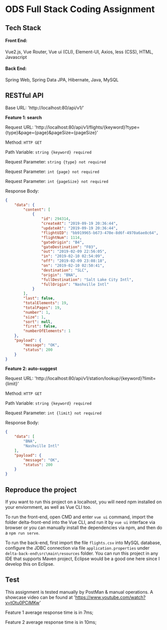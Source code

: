 # ODS Full Stack Coding Assignment

## Tech Stack

#### Front End: 
Vue2.js, Vue Router, Vue ui (CLI), Element-UI, Axios, less (CSS), HTML, Javascript

#### Back End: 
Spring Web, Spring Data JPA, Hibernate, Java, MySQL

## RESTful API
Base URL: 'http://localhost:80/api/v1/'

**Feature 1: search** 

Request URL: 'http://localhost:80/api/v1/flights/{keyword}?type={type}&page={page}&pageSize={pageSize}'

Method: ```HTTP GET```

Path Variable: ```string {keyword} required```

Request Parameter: ```string {type} not required```

Request Parameter: ```int {page} not required```

Request Parameter: ```int {pageSize} not required```


Response Body:
```json
{
    "data": {
        "content": [
            {
                "id": 294314,
                "createAt": "2019-09-19 20:36:44",
                "updateAt": "2019-09-19 20:36:44",
                "flightUID": "bb919965-b673-470e-8d6f-4970a6ae8c64",
                "flightNum": 1114,
                "gateOrigin": "B4",
                "gateDestination": "F03",
                "out": "2019-02-09 22:56:05",
                "in": "2019-02-10 02:54:09",
                "off": "2019-02-09 23:08:18",
                "on": "2019-02-10 02:50:41",
                "destination": "SLC",
                "origin": "BNA",
                "fullDestination": "Salt Lake City Intl",
                "fullOrigin": "Nashville Intl"
            }
        ],
        "last": false,
        "totalElements": 19,
        "totalPages": 19,
        "number": 1,
        "size": 1,
        "sort": null,
        "first": false,
        "numberOfElements": 1
    },
    "payload": {
        "message": "OK",
        "status": 200
    }
}
```

**Feature 2: auto-suggest** 

Request URL: 'http://localhost:80/api/v1/station/lookup/{keyword}?limit={limit}'

Method: ```HTTP GET```

Path Variable: ```string {keyword} required```

Request Parameter: ```int {limit} not required```


Response Body:
```json
{
    "data": [
        "BNA",
        "Nashville Intl"
    ],
    "payload": {
        "message": "OK",
        "status": 200
    }
}
```

## Reproduce the project
If you want to run this project on a localhost, you will need npm installed on your enviornment, as well as Vue CLI too.

To run the front-end, open CMD and enter ```vue ui``` command, import the folder delta-front-end into the Vue CLI, and run it by ```vue ui``` interface via browser or you can manually install the dependencies via npm, and then do a ```npm run serve```.

To run the back-end, first import the file ```flights.csv``` into MySQL database, configure the JDBC connection via file ```application.properties``` under ```delta-back-end\src\main\resources``` folder. You can run this project in any IDE that supports Maven project, Eclipse would be a good one here since I develop this on Eclipse.

## Test
This assignment is tested manually by PostMan & manual operations.
A showcase video can be found at 'https://www.youtube.com/watch?v=tOtu0PCiMKw'

Feature 1 average response time is in 7ms;

Feature 2 average response time is in 10ms;
